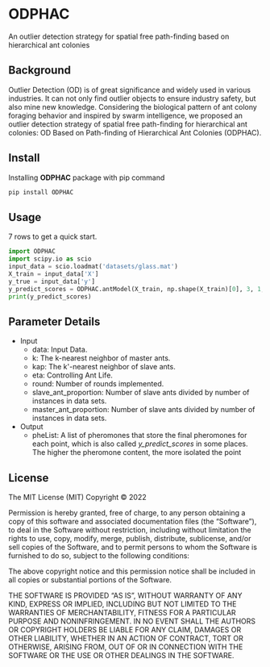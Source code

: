 # ODPHAC

An outlier detection strategy for spatial free path-finding based on hierarchical ant colonies

## Background

Outlier Detection (OD) is of great significance and widely used in various industries. It can not only find outlier objects to ensure industry safety, but also mine new knowledge. Considering the biological pattern of ant colony foraging behavior and inspired by swarm intelligence, we proposed an outlier detection strategy of spatial free path-finding for hierarchical ant colonies: OD Based on Path-finding of Hierarchical Ant Colonies (ODPHAC). 

## Install

Installing **ODPHAC** package with pip command

```sh
pip install ODPHAC
```

## Usage

7 rows to get a quick start.

```python
import ODPHAC
import scipy.io as scio
input_data = scio.loadmat('datasets/glass.mat')
X_train = input_data['X']
y_true = input_data['y']
y_predict_scores = ODPHAC.antModel(X_train, np.shape(X_train)[0], 3, 1, 3,0.5,0.2) 
print(y_predict_scores)
```

## Parameter Details

- Input
  - data: Input Data.
  - k: The k-nearest neighbor of master ants.
  - kap: The k'-nearest neighbor of slave ants.
  - eta: Controlling Ant Life.
  - round: Number of rounds implemented.
  - slave_ant_proportion: Number of slave ants divided by number of instances in data sets.
  - master_ant_proportion: Number of slave ants divided by number of instances in data sets.
- Output
  - pheList: A list of pheromones that store the final pheromones for each point, which is also called *y_predict_scores*  in some places.  The higher the pheromone content, the more isolated the point


## License

The MIT License (MIT) Copyright © 2022

Permission is hereby granted, free of charge, to any person obtaining a copy of this software and associated documentation files (the “Software”), to deal in the Software without restriction, including without limitation the rights to use, copy, modify, merge, publish, distribute, sublicense, and/or sell copies of the Software, and to permit persons to whom the Software is furnished to do so, subject to the following conditions:

The above copyright notice and this permission notice shall be included in all copies or substantial portions of the Software.

THE SOFTWARE IS PROVIDED “AS IS”, WITHOUT WARRANTY OF ANY KIND, EXPRESS OR IMPLIED, INCLUDING BUT NOT LIMITED TO THE WARRANTIES OF MERCHANTABILITY, FITNESS FOR A PARTICULAR PURPOSE AND NONINFRINGEMENT. IN NO EVENT SHALL THE AUTHORS OR COPYRIGHT HOLDERS BE LIABLE FOR ANY CLAIM, DAMAGES OR OTHER LIABILITY, WHETHER IN AN ACTION OF CONTRACT, TORT OR OTHERWISE, ARISING FROM, OUT OF OR IN CONNECTION WITH THE SOFTWARE OR THE USE OR OTHER DEALINGS IN THE SOFTWARE.
